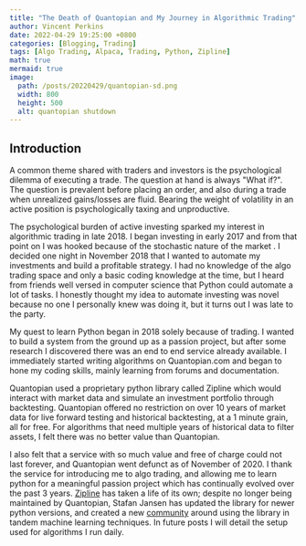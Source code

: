 ```yaml
---
title: "The Death of Quantopian and My Journey in Algorithmic Trading"  
author: Vincent Perkins
date: 2022-04-29 19:25:00 +0800
categories: [Blogging, Trading]
tags: [Algo Trading, Alpaca, Trading, Python, Zipline]
math: true
mermaid: true
image:
  path: /posts/20220429/quantopian-sd.png
  width: 800
  height: 500
  alt: quantopian shutdown
---
```

## Introduction 
A common theme shared with traders and investors is the psychological dilemma of executing a trade. The question at hand is always "What if?". The question is prevalent before placing an order, and also during a trade when unrealized gains/losses are fluid. Bearing the weight of volatility in an active position is psychologically taxing and unproductive.

The psychological burden of active investing sparked my interest in algorithmic trading in late 2018. I began investing in early 2017 and from that point on I was hooked because of the stochastic nature of the market . I decided one night in November 2018 that I wanted to automate my investments and build a profitable strategy. I had no knowledge of the algo trading space and only a basic coding knowledge at the time, but I heard from friends well versed in computer science that Python could automate a lot of tasks. I honestly thought my idea to automate investing was novel because no one I personally knew was doing it, but it turns out I was late to the party. 

My quest to learn Python began in 2018 solely because of trading. I wanted to build a system from the ground up as a passion project, but after some research I discovered there was an end to end service already available. I immediately started writing algorithms on Quantopian.com and began to hone my coding skills, mainly learning from forums and documentation. 

Quantopian used a proprietary python library called Zipline which would interact with market data and simulate an investment portfolio through backtesting. Quantopian offered no restriction on over 10 years of market data for live forward testing and historical backtesting, at a 1 minute grain, all for free. For algorithms that need multiple years of historical data to filter assets, I felt there was no better value than Quantopian.

I also felt that a service with so much value and free of charge could not last forever, and Quantopian went defunct as of November of 2020. I thank the service for introducing me to algo trading, and allowing me to learn python for a meaningful passion project which has continually evolved over the past 3 years. [Zipline](https://github.com/stefan-jansen/zipline-reloaded) has taken a life of its own; despite no longer being maintained by Quantopian, Stafan Jansen has updated the library for newer python versions, and created a new [community](https://exchange.ml4trading.io/) around using the library in tandem machine learning techniques. In future posts I will detail the setup used for algorithms I run daily. 



